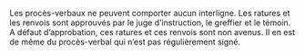 Les procès-verbaux ne peuvent comporter aucun interligne. Les ratures et les renvois sont approuvés par le juge d’instruction, le greffier et le témoin. A défaut d’approbation, ces ratures et ces renvois sont non avenus. Il en est de même du procès-verbal qui n’est pas régulièrement signé.